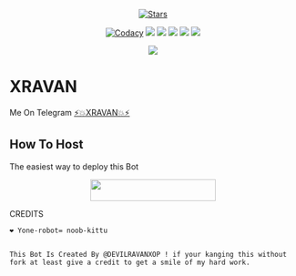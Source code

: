 <p align="center">
    <a href="https://https://github.com/RAVANXOP/XRAVAN"><img src="https://img.shields.io/github/stars/RAVANXOP/XRAVAN?label=Stars&style=flat-square&logo=github&color=F10070" alt="Stars" /></a>
</p>
<p align="center">
    <a href="https://app.codacy.com/manual/RAVANXOP/XRAVAN/dashboard"> <img src="https://img.shields.io/codacy/grade/4d58f2a402b54aed8a7d95f7add45a81?color=brightgreen&logo=codacy&logoColor=green&style=for-the-badge" alt="Codacy" /></a>
    <a href="https://github.com/RAVANXOP/XRAVAN"> <img src="https://img.shields.io/github/repo-size/RAVANXOP/YXRAVAN?color=orange&logo=github&logoColor=green&style=for-the-badge" /></a>
    <a href="https://github.com/RAVANXOP/XRAVAN/commits/RAVAN"> <img src="https://img.shields.io/github/last-commit/RAVANXOP/XRAVAN?color=blue&logo=github&logoColor=green&style=for-the-badge" /></a>
    <a href="https://github.com/RAVANXOP/XRAVAN/issues"> <img src="https://img.shields.io/github/issues/RAVANXOP/XRAVAN?color=blueviolet&logo=github&logoColor=green&style=for-the-badge" /></a>
    <a href="https://github.com/RAVANXOP/XRAVAN/network/members"> <img src="https://img.shields.io/github/forks/RAVANXOP/XRAVAN?color=red&logo=github&logoColor=green&style=for-the-badge" /></a>  
    <a href="https://pypi.org/project/Telethon/"> <img src="https://img.shields.io/pypi/v/telethon?color=yellow&label=telethon&logo=python&logoColor=green&style=for-the-badge" /></a>
</p>

<p align="center">
  <img src="https://telegra.ph/file/d6dd64ae61198fe6407be.jpg">
</p>

# XRAVAN
Me On Telegram [⚡💥XRAVAN💥⚡](https://t.me/XRAVAN)

## How To Host
The easiest way to deploy this Bot
<p align="center"><a href="https://heroku.com/deploy?template=https://github.com/RAVANXOP/XRAVAN"> <img src="https://img.shields.io/badge/Deploy%20To%20Heroku-black?style=for-the-badge&logo=heroku" width="220" height="38.45"/></a></p>
 
CREDITS
```
❤️ Yone-robot= noob-kittu 


This Bot Is Created By @DEVILRAVANXOP ! if your kanging this without fork at least give a credit to get a smile of my hard work.




```
